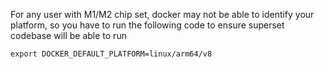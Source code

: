 For any user with M1/M2 chip set, docker may not be able to identify your platform, so you have to run the following code to ensure superset codebase will be able to run

```
export DOCKER_DEFAULT_PLATFORM=linux/arm64/v8 
```
